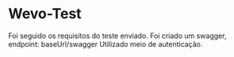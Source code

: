 # Wevo-Test

Foi seguido os requisitos do teste enviado.
Foi criado um swagger, endpoint: baseUrl/swagger
Utilizado meio de autenticação.
